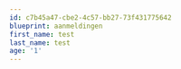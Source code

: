 ```yaml
---
id: c7b45a47-cbe2-4c57-bb27-73f431775642
blueprint: aanmeldingen
first_name: test
last_name: test
age: '1'
---
```

